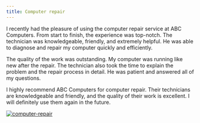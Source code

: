 ```yaml
---
title: Computer repair
---
```


I recently had the pleasure of using the computer repair service at ABC Computers. From start to finish, the experience was top-notch. The technician was knowledgeable, friendly, and extremely helpful. He was able to diagnose and repair my computer quickly and efficiently.

The quality of the work was outstanding. My computer was running like new after the repair. The technician also took the time to explain the problem and the repair process in detail. He was patient and answered all of my questions.

I highly recommend ABC Computers for computer repair. Their technicians are knowledgeable and friendly, and the quality of their work is excellent. I will definitely use them again in the future.

[![computer-repair](<https://dabuttonfactory.com/button.png?t=CHECK+SERVICE&f=Noto+Sans-Bold&ts=26&tc=fff&hp=45&vp=20&c=11&bgt=unicolored&bgc=4bd42f>)](<https://londonexpertfinder.com/link>)